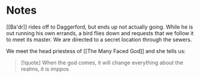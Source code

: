 # Notes

[[Ba'dr]] rides off to Daggerford, but ends up not actually going. While he is out running his own errands, a bird flies down and requests that we follow it to meet its master. We are directed to a secret location through the sewers.

We meet the head priestess of [[The Many Faced God]] and she tells us:
> [!quote] When the god comes, it will change everything about the realms, it is imppos